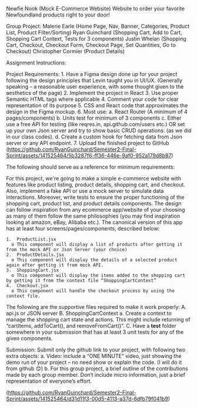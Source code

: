 Newfie Nook 
(Mock E-Commerce Website)
Website to order your favorite Newfoundland products right to your door!

Group Project:
Malerie Earle (Home Page, Nav, Banner, Categories, Product List, Product Filter/Sorting)
Ryan Guinchard (Shopping Cart, Add to Cart, Shopping Cart Context, Tests for 3 components)
Justin Whelan (Shopping Cart, Checkout, Checkout Form, Checkout Page, Set Quantities, Go to Checkout)
Christopher Cormier (Product Details)

Assignment Instructions:

  Project Requirements:
    1.	Have a Figma design done up for your project following the design principles that Levin taught you in UI/UX. (Generally speaking – a reasonable user experience, with some thought given to the aesthetics of the page)
    2.	Implement the project in React
    3.	Use proper Semantic HTML tags where applicable
    4.	Comment your code for clear representation of its purpose
    5.	CSS and React code that approximates the design in the Figma mockup.
    6.	Must use:
      a.	React Router (A minimum of 4 pages/components)
      b.	Units test for minimum of 3 components
      c.	Either use a free API for testing (like reqres.in, api.github.com/users etc.) OR set up your own Json server and try to show basic CRUD operations. (as we did in our class codes).
      d.	Create a custom hook for fetching data from Json server or any API endpoint.
    7.	Upload the finished project to GitHub (https://github.com/RyanGuinchard/Semester2-Final-Sprint/assets/141525464/5b3287f6-ff36-446e-9af0-952a179d8b87)
    
  The following should serve as a reference for minimum requirements:

  For this project, we're going to make a simple e-commerce website with features like product listing, product details, shopping cart, and checkout. Also, implement a fake API or use a mock server to simulate data interactions. Moreover, write tests to ensure the proper functioning of the shopping cart, product list, and product details components.
  The design can follow inspiration from any ecommerce app/website of your choosing as many of them follow the same philosophies (you may find inspiration looking at amazon, eBay, Alibaba etc.). The canonical version of this app has at least four screens/pages/components, described below:
  
    1.	ProductList.jsx
      o	This component will display a list of products after getting it from the mock API or Json Server (your choice)
    2.	ProductDetails.jsx
      o	This component will display the details of a selected product again after getting it from mock API.
    3.	ShoppingCart.jsx
      o	This component will display the items added to the shopping cart by getting it from the context file “ShoppingCartContext”
    4.	Checkout.jsx
      o	This component will handle the checkout process by using the context file.

  The following are the supportive files required to make it work properly:
    A.	api.js or JSON server
    B.	ShoppingCartContext
      a.	Create a context to manage the shopping cart state and actions. This might include returning of “cartItems, addToCart(), and removeFromCart()”.
    C.  Have a __test__ folder somewhere in your submission that has at least 3 unit tests for any of the given components.

  Submission:
    Submit only the github link to your project, with following two extra objects:
      a.	Video: include a “ONE MINUTE” video, just showing the demo run of your project – no need show or explain the code. (I will do it from github 😊)
      b.	For this group project, a brief outline of the contributions made by each group member. Don’t include micro information, just a brief representation of everyone’s effort. 
  
  (https://github.com/RyanGuinchard/Semester2-Final-Sprint/assets/141525464/d31d11f3-00d5-4113-a37d-6dfb79f041b9)
  

